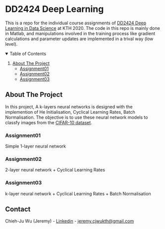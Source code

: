 # DD2424 Deep Learning
This is a repo for the individual course assignments of [DD2424 Deep Learning in Data Science](https://www.kth.se/student/kurser/kurs/DD2424?l=en) at KTH 2020. The code in this repo is mainly done in Matlab, and manipulations involved in the training process like gradient calculations and parameter updates are implemented in a trival way (low level).

<!-- TABLE OF CONTENTS -->
<details open="open">
  <summary>Table of Contents</summary>
  <ol>
    <li>
      <a href="#about-the-project">About The Project</a>
      <ul>
        <li><a href="#Assignment01">Assignment01</a></li>
      </ul>
      <ul>
        <li><a href="#Assignment02">Assignment02</a></li>
      </ul>
      <ul>
        <li><a href="#Assignment03">Assignment03</a></li>
      </ul>
    </li>

  </ol>
</details>



<!-- ABOUT THE PROJECT -->
## About The Project
In this project, A k-layers neural networks is designed with the implemention of He Initialisation, Cyclical Learning Rates, Batch Normalisation. The objective is to use these neural network models to classfy images from the [CIFAR-10 dataset](https://www.cs.toronto.edu/~kriz/cifar.html).

### Assignment01

Simple 1-layer neural network

### Assignment02

2-layer neural network + Cyclical Learning Rates

### Assignment03

k-layer neural network + Cyclical Learning Rates + Batch Normalisation

<!-- CONTACT -->
## Contact

Chieh-Ju Wu (Jeremy) - [Linkedin](www.linkedin.com/in/chiehju-wu) - jeremy.cjwukth@gmail.com
